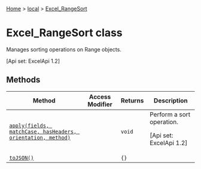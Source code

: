 [Home](./index) &gt; [local](local.md) &gt; [Excel\_RangeSort](local.excel_rangesort.md)

# Excel\_RangeSort class

Manages sorting operations on Range objects. 

 \[Api set: ExcelApi 1.2\]

## Methods

|  Method | Access Modifier | Returns | Description |
|  --- | --- | --- | --- |
|  [`apply(fields, matchCase, hasHeaders, orientation, method)`](local.excel_rangesort.apply.md) |  | `void` | Perform a sort operation. <p/> \[Api set: ExcelApi 1.2\] |
|  [`toJSON()`](local.excel_rangesort.tojson.md) |  | `{}` |  |


